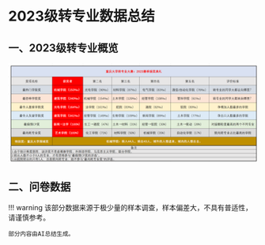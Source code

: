 # 2023级转专业数据总结

## 一、2023级转专业概览
![2023级](img/评奖.png)

## 二、问卷数据

!!! warning
    该部分数据来源于极少量的样本调查，样本偏差大，不具有普适性，请谨慎参考。

    部分内容由AI总结生成。

<html lang="zh-CN">
<head>
    <meta charset="UTF-8">
    <meta name="viewport" content="width=device-width, initial-scale=1.0">
    <script src="https://cdn.jsdelivr.net/npm/chart.js"></script>
    <style>
        /* 添加样式隔离 */
        .stat-dashboard {
            font-family: 'Arial', sans-serif;
            line-height: 1.6;
            color: #333;
            width: 100%;
            box-sizing: border-box;
        }
        .stat-dashboard * {
            box-sizing: border-box;
        }
        .stat-container {
            display: flex;
            flex-wrap: wrap;
            gap: 20px;
            justify-content: center;
            width: 100%;
            margin: 0 auto;
            padding: 0;
        }
        .stat-row {
            display: flex;
            width: 100%;
            gap: 20px;
            margin-bottom: 20px;
        }
        .stat-card {
            background: white;
            border-radius: 8px;
            box-shadow: 0 4px 6px rgba(0,0,0,0.1);
            padding: 20px;
            margin-bottom: 20px;
            width: 100%;
        }
        .stat-chart-container {
            position: relative;
            height: 300px;
            width: 100%;
            margin-bottom: 20px;
        }
        .stat-half-width {
            flex: 1;
            min-width: 0;
        }
        .stat-one-third {
            width: calc(33.33% - 14px);
        }
        .stat-dashboard h2, .stat-dashboard h3 {
            color: #2c3e50;
            margin-top: 0;
            padding-bottom: 10px;
            border-bottom: 1px solid #e0e0e0;
        }
        .stat-data-point {
            background-color: #f1f8ff;
            border-left: 4px solid #3498db;
            padding: 10px 15px;
            margin: 10px 0;
            border-radius: 0 4px 4px 0;
        }
        .stat-data-label {
            font-weight: bold;
            color: #2980b9;
        }
        .stat-data-value {
            font-size: 1.8em;
            font-weight: bold;
            color: #3498db;
            margin: 5px 0;
        }
        .stat-data-description {
            font-size: 0.9em;
            color: #7f8c8d;
        }
        .stat-table {
            width: 100%;
            border-collapse: collapse;
            margin: 20px 0;
        }
        .stat-table th, .stat-table td {
            padding: 12px 15px;
            border-bottom: 1px solid #e0e0e0;
            text-align: left;
        }
        .stat-table th {
            background-color: #f2f2f2;
            font-weight: bold;
        }
        .stat-table tr:hover {
            background-color: #f5f5f5;
        }
        .stat-reason-card {
            display: flex;
            align-items: flex-start;
            margin-bottom: 15px;
            padding: 10px;
            border-radius: 8px;
            background-color: #f8f9fa;
        }
        .stat-reason-percentage {
            font-size: 1.5em;
            font-weight: bold;
            min-width: 60px;
            color: #3498db;
        }
        .stat-reason-content {
            margin-left: 15px;
            flex: 1;
        }
        .stat-reason-title {
            font-weight: bold;
            margin-bottom: 5px;
        }
        .stat-reason-description {
            font-size: 0.9em;
            color: #666;
            position: relative;
        }
        
        /* 悬浮显示原始回答相关样式 */
        .stat-source-hint {
            text-decoration: underline dotted;
            color: #2980b9;
            cursor: help;
            position: relative;
        }
        
        .stat-tooltip {
            visibility: hidden;
            width: 300px;
            background-color: #f9f9f9;
            color: #555;
            text-align: left;
            border-radius: 6px;
            padding: 10px;
            position: absolute;
            z-index: 1;
            bottom: 125%;
            left: 50%;
            margin-left: -150px;
            opacity: 0;
            transition: opacity 0.3s;
            box-shadow: 0 2px 5px rgba(0,0,0,0.2);
            border-left: 4px solid #3498db;
            font-style: italic;
        }
        
        .stat-tooltip::after {
            content: "";
            position: absolute;
            top: 100%;
            left: 50%;
            margin-left: -5px;
            border-width: 5px;
            border-style: solid;
            border-color: #f9f9f9 transparent transparent transparent;
        }
        
        .stat-source-hint:hover .stat-tooltip {
            visibility: visible;
            opacity: 1;
        }
        
        .stat-source-label {
            display: block;
            font-weight: bold;
            margin-bottom: 5px;
            font-style: normal;
            color: #2980b9;
        }
        
        @media (max-width: 768px) {
            .stat-row {
                flex-direction: column;
            }
            .stat-half-width, .stat-one-third {
                width: 100%;
            }
            .stat-tooltip {
                width: 250px;
                margin-left: -125px;
            }
        }
    </style>
</head>
<body class="stat-dashboard">    
    <div class="stat-container">
        <!-- 转专业时间点分析 -->
        <div class="stat-card">
            <h2>转专业时间点分布</h2>
            <div class="stat-chart-container">
                <canvas id="timeChart"></canvas>
            </div>

        </div>
        
        <!-- GPA分布及与转专业类型的关系 - 横向排布 -->
        <div class="stat-row">
            <div class="stat-card stat-half-width">
                <h2>GPA分布情况</h2>
                <div class="stat-chart-container" style="height: 250px;">
                    <canvas id="gpaChart"></canvas>
                </div>
                <p>数据显示中高绩点(3.5-3.69)的学生占比最大，为43%，其次是高绩点(3.7及以上)学生占36%，中高绩点(3.2-3.49)学生占21%。</p>
            </div>
            
            <div class="stat-card stat-half-width">
                <h2>转专业类型选择</h2>
                <div class="stat-chart-container" style="height: 250px;">
                    <canvas id="transferTypeChart"></canvas>
                </div>
                <div class="stat-data-description">
                    <p><strong>平转</strong>：大二上学期结束后62%的学生选择平转，大一上学期结束后100%选择平转</p>
                    <p><strong>降转</strong>：仅在大二上学期结束后有38%的学生选择降转</p>
                </div>
            </div>
        </div>
        
        <!-- GPA与转专业类型的关系 -->
        <div class="stat-card">
            <h2>GPA与转专业类型的关系</h2>
            <table class="stat-table">
                <tr>
                    <th>转专业类型</th>
                    <th>GPA分布</th>
                    <th>占比</th>
                    <th>特点</th>
                </tr>
                <tr>
                    <td rowspan="3">平转</td>
                    <td>高绩点优势群体 (≥3.8)</td>
                    <td>33%</td>
                    <td>反映部分学生凭借顶尖学业成绩获得平转资格</td>
                </tr>
                <tr>
                    <td>中高绩点竞争群体 (3.5-3.79)</td>
                    <td>44%</td>
                    <td>平转主要依赖中等偏上学术表现</td>
                </tr>
                <tr>
                    <td>中绩点申请者 (<3.5)</td>
                    <td>22%</td>
                    <td>可能存在竞赛获奖、专业特长等非学术因素支撑</td>
                </tr>
                <tr>
                    <td rowspan="2">降转</td>
                    <td>中高绩点主流选择 (3.5-3.7)</td>
                    <td>80%</td>
                    <td>降转主要服务于中等学业水平学生的专业调整需求</td>
                </tr>
                <tr>
                    <td>中绩点破局尝试 (<3.5)</td>
                    <td>20%</td>
                    <td>可能涉及学习适应度评估或职业规划调整</td>
                </tr>
            </table>
        </div>
        
        <!-- 转专业原因分析 -->
        <div class="stat-card">
            <h2>转专业主要原因分析</h2>
            <div class="stat-chart-container">
                <canvas id="reasonChart"></canvas>
            </div>
            
            <div class="stat-reason-card">
                <div class="stat-reason-percentage">43%</div>
                <div class="stat-reason-content">
                    <div class="stat-reason-title">专业兴趣不匹配</div>
                    <div class="stat-reason-description">
                        表现为对原专业内容缺乏兴趣或学习困难。
                        <span class="stat-source-hint">查看来源
                            <span class="stat-tooltip">
                                <span class="stat-source-label">来源（问卷原内容）</span>
                                "不喜欢原专业"<br>
                                "原专业内容涉及三维空间相关知识，立体感不好，学习困难"<br>
                                "原专业就业；学院组织不满意"
                            </span>
                        </span>
                    </div>
                </div>
            </div>
            
            <div class="stat-reason-card">
                <div class="stat-reason-percentage">29%</div>
                <div class="stat-reason-content">
                    <div class="stat-reason-title">就业前景担忧</div>
                    <div class="stat-reason-description">
                        原专业就业前景差与学习压力形成负面情绪。
                        <span class="stat-source-hint">查看来源
                            <span class="stat-tooltip">
                                <span class="stat-source-label">来源（问卷原内容）</span>
                                "专业前景"<br>
                                "原专业就业前景差，身边同学士气低落，加之建筑学习压力本身就大，个人精神状态持续不稳定"
                            </span>
                        </span>
                    </div>
                </div>
            </div>
            
            <div class="stat-reason-card">
                <div class="stat-reason-percentage">29%</div>
                <div class="stat-reason-content">
                    <div class="stat-reason-title">职业发展规划</div>
                    <div class="stat-reason-description">
                        专业前景直接关联未来职业机会与收入水平，而保研则可能影响长期职业路径的选择。
                        <span class="stat-source-hint">查看来源
                            <span class="stat-tooltip">
                                <span class="stat-source-label">来源（问卷原内容）</span>
                                "保研"<br>
                                "职业发展"
                            </span>
                        </span>
                    </div>
                </div>
            </div>
        </div>
        
        <!-- 转专业面临的挑战 -->
        <div class="stat-card">
            <h2>转专业面临的主要挑战</h2>
            <div class="stat-chart-container">
                <canvas id="challengeChart"></canvas>
            </div>
            
            <div class="stat-reason-card">
                <div class="stat-reason-percentage">43%</div>
                <div class="stat-reason-content">
                    <div class="stat-reason-title">学业压力与竞争</div>
                    <div class="stat-reason-description">
                        高强度学习任务和激烈绩点排名竞争。学生需同时应对原专业和新专业课程，时间管理压力大；绩点和排名直接决定转专业资格。
                        <span class="stat-source-hint">查看来源
                            <span class="stat-tooltip">
                                <span class="stat-source-label">来源（问卷原内容）</span>
                                "大三上太忙了，大家太卷了"<br>
                                "电气也太卷了，而且电磁场难死了"<br>
                                "绩点、排名，能否成功"
                            </span>
                        </span>
                    </div>
                </div>
            </div>
            
            <div class="stat-reason-card">
                <div class="stat-reason-percentage">43%</div>
                <div class="stat-reason-content">
                    <div class="stat-reason-title">课程衔接</div>
                    <div class="stat-reason-description">
                        学习方向不明确可能导致学生对未来职业规划的迷茫，而选课问题则直接关系到能否顺利衔接新专业的课程体系。
                        <span class="stat-source-hint">查看来源
                            <span class="stat-tooltip">
                                <span class="stat-source-label">来源（问卷原内容）</span>
                                "学习方向"<br>
                                "选课"
                            </span>
                        </span>
                    </div>
                </div>
            </div>
            
            <div class="stat-reason-card">
                <div class="stat-reason-percentage">14%</div>
                <div class="stat-reason-content">
                    <div class="stat-reason-title">心理适应</div>
                    <div class="stat-reason-description">
                        转专业过程中的心理与适应挑战主要体现在情绪波动和环境变化带来的压力。
                        <span class="stat-source-hint">查看来源
                            <span class="stat-tooltip">
                                <span class="stat-source-label">来源（问卷原内容）</span>
                                "焦虑的心情，孤注一掷的念头，难以面对可能失败的结果"<br>
                                "成功后搬迁宿舍的麻烦，一些手续较为繁琐，陌生环境的孤独感"<br>
                                "因为机器人太勾八卷了 🤬"
                            </span>
                        </span>
                    </div>
                </div>
            </div>
        </div>
    </div>

    <script>
        // 转专业时间点分析图表 - 修改为水平柱状图
        new Chart(document.getElementById('timeChart'), {
            type: 'bar',
            data: {
                labels: ['大一上学期结束后', '大二上学期结束后', '大三上学期结束后'],
                datasets: [{
                    label: '选择该时间点的学生比例',
                    data: [7, 93, 0],
                    backgroundColor: [
                        'rgba(54, 162, 235, 0.6)',
                        'rgba(54, 162, 235, 0.9)',
                        'rgba(54, 162, 235, 0.3)'
                    ],
                    borderColor: [
                        'rgba(54, 162, 235, 1)',
                        'rgba(54, 162, 235, 1)',
                        'rgba(54, 162, 235, 1)'
                    ],
                    borderWidth: 1
                }]
            },
            options: {
                indexAxis: 'y',  // 水平方向的柱状图
                responsive: true,
                maintainAspectRatio: false,
                scales: {
                    x: {
                        beginAtZero: true,
                        max: 100,
                        title: {
                            display: true,
                            text: '百分比 (%)'
                        }
                    }
                },
                plugins: {
                    legend: {
                        display: false
                    },
                    title: {
                        display: true,
                        text: '不同学期转专业分布比例'
                    }
                }
            }
        });

        // GPA分布饼图
        new Chart(document.getElementById('gpaChart'), {
            type: 'pie',
            data: {
                labels: ['高绩点(3.7及以上) - 36%', '中高绩点(3.5-3.69) - 43%', '中高绩点(3.2-3.49) - 21%'],
                datasets: [{
                    data: [36, 43, 21],
                    backgroundColor: [
                        'rgba(54, 162, 235, 0.7)',
                        'rgba(75, 192, 192, 0.7)',
                        'rgba(255, 206, 86, 0.7)'
                    ],
                    borderColor: [
                        'rgba(54, 162, 235, 1)',
                        'rgba(75, 192, 192, 1)',
                        'rgba(255, 206, 86, 1)'
                    ],
                    borderWidth: 1
                }]
            },
            options: {
                responsive: true,
                maintainAspectRatio: false,
                plugins: {
                    legend: {
                        position: 'bottom'
                    },
                    title: {
                        display: true,
                        text: '转专业学生GPA分布'
                    }
                }
            }
        });

        // 转专业类型饼图
        new Chart(document.getElementById('transferTypeChart'), {
            type: 'pie',
            data: {
                labels: ['平转 (大二上) - 62%', '降转 (大二上) - 38%', '平转 (大一上) - 7%'],
                datasets: [{
                    data: [62, 38, 7],
                    backgroundColor: [
                        'rgba(54, 162, 235, 0.7)',
                        'rgba(255, 99, 132, 0.7)',
                        'rgba(75, 192, 192, 0.7)'
                    ],
                    borderColor: [
                        'rgba(54, 162, 235, 1)',
                        'rgba(255, 99, 132, 1)',
                        'rgba(75, 192, 192, 1)'
                    ],
                    borderWidth: 1
                }]
            },
            options: {
                responsive: true,
                maintainAspectRatio: false,
                plugins: {
                    legend: {
                        position: 'bottom'
                    },
                    title: {
                        display: true,
                        text: '转专业类型选择比例'
                    }
                }
            }
        });

        // 转专业原因分析图表
        new Chart(document.getElementById('reasonChart'), {
            type: 'radar',
            data: {
                labels: ['专业兴趣不匹配 (43%)', '就业前景担忧 (29%)', '职业发展规划 (29%)', '学术环境与压力 (43%)', '学术发展需求 (14%)'],
                datasets: [{
                    label: '转专业原因占比',
                    data: [43, 29, 29, 43, 14],
                    backgroundColor: 'rgba(54, 162, 235, 0.2)',
                    borderColor: 'rgba(54, 162, 235, 1)',
                    pointBackgroundColor: 'rgba(54, 162, 235, 1)',
                    pointBorderColor: '#fff',
                    pointHoverBackgroundColor: '#fff',
                    pointHoverBorderColor: 'rgba(54, 162, 235, 1)'
                }]
            },
            options: {
                responsive: true,
                maintainAspectRatio: false,
                elements: {
                    line: {
                        borderWidth: 3
                    }
                },
                scales: {
                    r: {
                        angleLines: {
                            display: true
                        },
                        suggestedMin: 0,
                        suggestedMax: 50
                    }
                },
                plugins: {
                    title: {
                        display: true,
                        text: '转专业原因多维分析'
                    }
                }
            }
        });

        // 转专业挑战分析图表
        new Chart(document.getElementById('challengeChart'), {
            type: 'doughnut',
            data: {
                labels: ['学业压力与竞争 (43%)', '课程衔接 (43%)', '心理适应 (14%)'],
                datasets: [{
                    data: [43, 43, 14],
                    backgroundColor: [
                        'rgba(255, 99, 132, 0.7)',
                        'rgba(54, 162, 235, 0.7)',
                        'rgba(255, 206, 86, 0.7)'
                    ],
                    borderColor: [
                        'rgba(255, 99, 132, 1)',
                        'rgba(54, 162, 235, 1)',
                        'rgba(255, 206, 86, 1)'
                    ],
                    borderWidth: 1
                }]
            },
            options: {
                responsive: true,
                maintainAspectRatio: false,
                plugins: {
                    legend: {
                        position: 'bottom'
                    },
                    title: {
                        display: true,
                        text: '转专业主要挑战分布'
                    }
                }
            }
        });
    </script>
</body>
